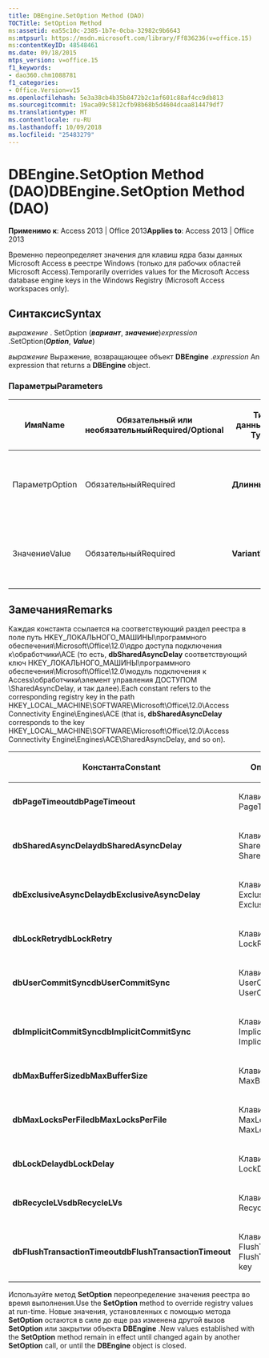 ```yaml
---
title: DBEngine.SetOption Method (DAO)
TOCTitle: SetOption Method
ms:assetid: ea55c10c-2385-1b7e-0cba-32982c9b6643
ms:mtpsurl: https://msdn.microsoft.com/library/Ff836236(v=office.15)
ms:contentKeyID: 48548461
ms.date: 09/18/2015
mtps_version: v=office.15
f1_keywords:
- dao360.chm1088781
f1_categories:
- Office.Version=v15
ms.openlocfilehash: 5e3a38cb4b35b8472b2c1af601c88af4cc9db813
ms.sourcegitcommit: 19aca09c5812cfb98b68b5d4604dcaa814479df7
ms.translationtype: MT
ms.contentlocale: ru-RU
ms.lasthandoff: 10/09/2018
ms.locfileid: "25483279"
---
```

# <a name="dbenginesetoption-method-dao"></a><span data-ttu-id="92665-102">DBEngine.SetOption Method (DAO)</span><span class="sxs-lookup"><span data-stu-id="92665-102">DBEngine.SetOption Method (DAO)</span></span>


<span data-ttu-id="92665-103">**Применимо к**: Access 2013 | Office 2013</span><span class="sxs-lookup"><span data-stu-id="92665-103">**Applies to**: Access 2013 | Office 2013</span></span>

<span data-ttu-id="92665-104">Временно переопределяет значения для клавиш ядра базы данных Microsoft Access в реестре Windows (только для рабочих областей Microsoft Access).</span><span class="sxs-lookup"><span data-stu-id="92665-104">Temporarily overrides values for the Microsoft Access database engine keys in the Windows Registry (Microsoft Access workspaces only).</span></span>

## <a name="syntax"></a><span data-ttu-id="92665-105">Синтаксис</span><span class="sxs-lookup"><span data-stu-id="92665-105">Syntax</span></span>

<span data-ttu-id="92665-106">*выражение* . SetOption (***вариант***, ***значение***)</span><span class="sxs-lookup"><span data-stu-id="92665-106">*expression* .SetOption(***Option***, ***Value***)</span></span>

<span data-ttu-id="92665-107">*выражение* Выражение, возвращающее объект **DBEngine** .</span><span class="sxs-lookup"><span data-stu-id="92665-107">*expression* An expression that returns a **DBEngine** object.</span></span>

### <a name="parameters"></a><span data-ttu-id="92665-108">Параметры</span><span class="sxs-lookup"><span data-stu-id="92665-108">Parameters</span></span>

<table>
<colgroup>
<col style="width: 25%" />
<col style="width: 25%" />
<col style="width: 25%" />
<col style="width: 25%" />
</colgroup>
<thead>
<tr class="header">
<th><p><span data-ttu-id="92665-109">Имя</span><span class="sxs-lookup"><span data-stu-id="92665-109">Name</span></span></p></th>
<th><p><span data-ttu-id="92665-110">Обязательный или необязательный</span><span class="sxs-lookup"><span data-stu-id="92665-110">Required/Optional</span></span></p></th>
<th><p><span data-ttu-id="92665-111">Тип данных</span><span class="sxs-lookup"><span data-stu-id="92665-111">Data Type</span></span></p></th>
<th><p><span data-ttu-id="92665-112">Описание</span><span class="sxs-lookup"><span data-stu-id="92665-112">Description</span></span></p></th>
</tr>
</thead>
<tbody>
<tr class="odd">
<td><p><span data-ttu-id="92665-113">Параметр</span><span class="sxs-lookup"><span data-stu-id="92665-113">Option</span></span></p></td>
<td><p><span data-ttu-id="92665-114">Обязательный</span><span class="sxs-lookup"><span data-stu-id="92665-114">Required</span></span></p></td>
<td><p><span data-ttu-id="92665-115"><strong>Длинный</strong></span><span class="sxs-lookup"><span data-stu-id="92665-115"><strong>Long</strong></span></span></p></td>
<td><p><span data-ttu-id="92665-116">Константа, как описано в разделе Примечания.</span><span class="sxs-lookup"><span data-stu-id="92665-116">A constant as described in Remarks.</span></span></p></td>
</tr>
<tr class="even">
<td><p><span data-ttu-id="92665-117">Значение</span><span class="sxs-lookup"><span data-stu-id="92665-117">Value</span></span></p></td>
<td><p><span data-ttu-id="92665-118">Обязательный</span><span class="sxs-lookup"><span data-stu-id="92665-118">Required</span></span></p></td>
<td><p><span data-ttu-id="92665-119"><strong>Variant</strong></span><span class="sxs-lookup"><span data-stu-id="92665-119"><strong>Variant</strong></span></span></p></td>
<td><p><span data-ttu-id="92665-120">Значение, которое требуется для параметра.</span><span class="sxs-lookup"><span data-stu-id="92665-120">The value that you want to set option to.</span></span></p></td>
</tr>
</tbody>
</table>


## <a name="remarks"></a><span data-ttu-id="92665-121">Замечания</span><span class="sxs-lookup"><span data-stu-id="92665-121">Remarks</span></span>

<span data-ttu-id="92665-122">Каждая константа ссылается на соответствующий раздел реестра в поле путь HKEY\_ЛОКАЛЬНОГО\_МАШИНЫ\\программного обеспечения\\Microsoft\\Office\\12.0\\ядро доступа подключения к\\обработчики\\ACE (то есть, **dbSharedAsyncDelay** соответствующий ключ HKEY\_ЛОКАЛЬНОГО\_МАШИНЫ\\программного обеспечения\\Microsoft\\Office\\12.0\\модуль подключения к Access\\обработчики\\элемент управления ДОСТУПОМ \\SharedAsyncDelay, и так далее).</span><span class="sxs-lookup"><span data-stu-id="92665-122">Each constant refers to the corresponding registry key in the path HKEY\_LOCAL\_MACHINE\\SOFTWARE\\Microsoft\\Office\\12.0\\Access Connectivity Engine\\Engines\\ACE (that is, **dbSharedAsyncDelay** corresponds to the key HKEY\_LOCAL\_MACHINE\\SOFTWARE\\Microsoft\\Office\\12.0\\Access Connectivity Engine\\Engines\\ACE\\SharedAsyncDelay, and so on).</span></span>

<table>
<colgroup>
<col style="width: 50%" />
<col style="width: 50%" />
</colgroup>
<thead>
<tr class="header">
<th><p><span data-ttu-id="92665-123">Константа</span><span class="sxs-lookup"><span data-stu-id="92665-123">Constant</span></span></p></th>
<th><p><span data-ttu-id="92665-124">Описание</span><span class="sxs-lookup"><span data-stu-id="92665-124">Description</span></span></p></th>
</tr>
</thead>
<tbody>
<tr class="odd">
<td><p><span data-ttu-id="92665-125"><strong>dbPageTimeout</strong></span><span class="sxs-lookup"><span data-stu-id="92665-125"><strong>dbPageTimeout</strong></span></span></p></td>
<td><p><span data-ttu-id="92665-126">Клавиша PageTimeout</span><span class="sxs-lookup"><span data-stu-id="92665-126">The PageTimeout key</span></span></p></td>
</tr>
<tr class="even">
<td><p><span data-ttu-id="92665-127"><strong>dbSharedAsyncDelay</strong></span><span class="sxs-lookup"><span data-stu-id="92665-127"><strong>dbSharedAsyncDelay</strong></span></span></p></td>
<td><p><span data-ttu-id="92665-128">Клавиша SharedAsyncDelay</span><span class="sxs-lookup"><span data-stu-id="92665-128">The SharedAsyncDelay key</span></span></p></td>
</tr>
<tr class="odd">
<td><p><span data-ttu-id="92665-129"><strong>dbExclusiveAsyncDelay</strong></span><span class="sxs-lookup"><span data-stu-id="92665-129"><strong>dbExclusiveAsyncDelay</strong></span></span></p></td>
<td><p><span data-ttu-id="92665-130">Клавиша ExclusiveAsyncDelay</span><span class="sxs-lookup"><span data-stu-id="92665-130">The ExclusiveAsyncDelay key</span></span></p></td>
</tr>
<tr class="even">
<td><p><span data-ttu-id="92665-131"><strong>dbLockRetry</strong></span><span class="sxs-lookup"><span data-stu-id="92665-131"><strong>dbLockRetry</strong></span></span></p></td>
<td><p><span data-ttu-id="92665-132">Клавиша LockRetry</span><span class="sxs-lookup"><span data-stu-id="92665-132">The LockRetry key</span></span></p></td>
</tr>
<tr class="odd">
<td><p><span data-ttu-id="92665-133"><strong>dbUserCommitSync</strong></span><span class="sxs-lookup"><span data-stu-id="92665-133"><strong>dbUserCommitSync</strong></span></span></p></td>
<td><p><span data-ttu-id="92665-134">Клавиша UserCommitSync</span><span class="sxs-lookup"><span data-stu-id="92665-134">The UserCommitSync key</span></span></p></td>
</tr>
<tr class="even">
<td><p><span data-ttu-id="92665-135"><strong>dbImplicitCommitSync</strong></span><span class="sxs-lookup"><span data-stu-id="92665-135"><strong>dbImplicitCommitSync</strong></span></span></p></td>
<td><p><span data-ttu-id="92665-136">Клавиша ImplicitCommitSync</span><span class="sxs-lookup"><span data-stu-id="92665-136">The ImplicitCommitSync key</span></span></p></td>
</tr>
<tr class="odd">
<td><p><span data-ttu-id="92665-137"><strong>dbMaxBufferSize</strong></span><span class="sxs-lookup"><span data-stu-id="92665-137"><strong>dbMaxBufferSize</strong></span></span></p></td>
<td><p><span data-ttu-id="92665-138">Клавиша MaxBufferSize</span><span class="sxs-lookup"><span data-stu-id="92665-138">The MaxBufferSize key</span></span></p></td>
</tr>
<tr class="even">
<td><p><span data-ttu-id="92665-139"><strong>dbMaxLocksPerFile</strong></span><span class="sxs-lookup"><span data-stu-id="92665-139"><strong>dbMaxLocksPerFile</strong></span></span></p></td>
<td><p><span data-ttu-id="92665-140">Клавиша MaxLocksPerFile</span><span class="sxs-lookup"><span data-stu-id="92665-140">The MaxLocksPerFile key</span></span></p></td>
</tr>
<tr class="odd">
<td><p><span data-ttu-id="92665-141"><strong>dbLockDelay</strong></span><span class="sxs-lookup"><span data-stu-id="92665-141"><strong>dbLockDelay</strong></span></span></p></td>
<td><p><span data-ttu-id="92665-142">Клавиша LockDelay</span><span class="sxs-lookup"><span data-stu-id="92665-142">The LockDelay key</span></span></p></td>
</tr>
<tr class="even">
<td><p><span data-ttu-id="92665-143"><strong>dbRecycleLVs</strong></span><span class="sxs-lookup"><span data-stu-id="92665-143"><strong>dbRecycleLVs</strong></span></span></p></td>
<td><p><span data-ttu-id="92665-144">Клавиша RecycleLVs</span><span class="sxs-lookup"><span data-stu-id="92665-144">The RecycleLVs key</span></span></p></td>
</tr>
<tr class="odd">
<td><p><span data-ttu-id="92665-145"><strong>dbFlushTransactionTimeout</strong></span><span class="sxs-lookup"><span data-stu-id="92665-145"><strong>dbFlushTransactionTimeout</strong></span></span></p></td>
<td><p><span data-ttu-id="92665-146">Клавиша FlushTransactionTimeout</span><span class="sxs-lookup"><span data-stu-id="92665-146">The FlushTransactionTimeout key</span></span></p></td>
</tr>
</tbody>
</table>


<span data-ttu-id="92665-147">Используйте метод **SetOption** переопределение значения реестра во время выполнения.</span><span class="sxs-lookup"><span data-stu-id="92665-147">Use the **SetOption** method to override registry values at run-time.</span></span> <span data-ttu-id="92665-148">Новые значения, установленных с помощью метода **SetOption** остаются в силе до еще раз изменена другой вызов **SetOption** или закрытии объекта **DBEngine** .</span><span class="sxs-lookup"><span data-stu-id="92665-148">New values established with the **SetOption** method remain in effect until changed again by another **SetOption** call, or until the **DBEngine** object is closed.</span></span>

